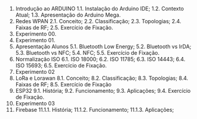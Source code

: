 1.	Introdução ao ARDUINO
1.1.	Instalação do Arduino IDE;
1.2.	Contexto Atual;
1.3.	Apresentação do Arduino Mega.
2.	Redes WPAN
2.1.	Conceito;
2.2.	Classificação;
2.3.	Topologias;
2.4.	Faixas de RF;
2.5.	Exercício de Fixação.
3.	Experimento 00.
4.	Experimento 01.
5.	Apresentação Alunos
5.1.	Bluetooth Low Energy;
5.2.	Bluetooth vs IrDA;
5.3.	Bluetooth vs NFC;
5.4.	NFC;
5.5.	Exercício de Fixação.
6.	Normalização ISO
6.1.	ISO 18000;
6.2.	ISO 11785; 
6.3.	ISO 14443;
6.4.	ISO 15693;
6.5.	Exercício de Fixação.
7.	Experimento 02
8.	LoRa e Lorawan
8.1.	Conceito;
8.2.	Classificação; 
8.3.	Topologias; 
8.4.	Faixas de RF;
8.5.	Exercício de Fixação
9.	ESP32
9.1.	História;
9.2.	Funcionamento; 
9.3.	Aplicações;
9.4.	Exercício de Fixação.
10.	 Experimento 03
11.	 Firebase
11.1.1.	História;
11.1.2.	Funcionamento; 
11.1.3.	Aplicações;
